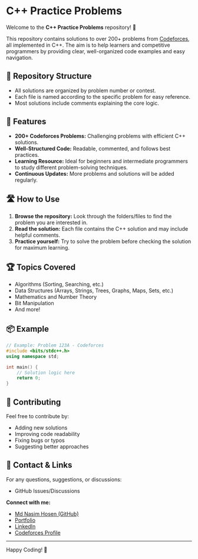 # C++ Practice Problems

Welcome to the **C++ Practice Problems** repository! 🎯

This repository contains solutions to over 200+ problems from [Codeforces](https://codeforces.com/), all implemented in C++. The aim is to help learners and competitive programmers by providing clear, well-organized code examples and easy navigation.

## 📂 Repository Structure

- All solutions are organized by problem number or contest.
- Each file is named according to the specific problem for easy reference.
- Most solutions include comments explaining the core logic.

## 🚀 Features

- **200+ Codeforces Problems:** Challenging problems with efficient C++ solutions.
- **Well-Structured Code:** Readable, commented, and follows best practices.
- **Learning Resource:** Ideal for beginners and intermediate programmers to study different problem-solving techniques.
- **Continuous Updates:** More problems and solutions will be added regularly.

## 🛣️ How to Use

1. **Browse the repository:** Look through the folders/files to find the problem you are interested in.
2. **Read the solution:** Each file contains the C++ solution and may include helpful comments.
3. **Practice yourself:** Try to solve the problem before checking the solution for maximum learning.

## 🏆 Topics Covered

- Algorithms (Sorting, Searching, etc.)
- Data Structures (Arrays, Strings, Trees, Graphs, Maps, Sets, etc.)
- Mathematics and Number Theory
- Bit Manipulation
- And more!

## 📦 Example

```cpp
// Example: Problem 123A - Codeforces
#include <bits/stdc++.h>
using namespace std;

int main() {
    // Solution logic here
    return 0;
}
```

## 🤝 Contributing

Feel free to contribute by:
- Adding new solutions
- Improving code readability
- Fixing bugs or typos
- Suggesting better approaches

## 📧 Contact & Links

For any questions, suggestions, or discussions:
- GitHub Issues/Discussions

**Connect with me:**
- [Md Nasim Hosen (GitHub)](https://github.com/nazmulhasannasim333)
- [Portfolio](https://www.nasimhosen.me)
- [LinkedIn](https://www.linkedin.com/in/nazmulhasannasim333)
- [Codeforces Profile](https://codeforces.com/profile/nasim333)

---

Happy Coding! 🚀
